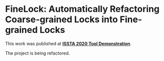 # FineLock: Automatically Refactoring Coarse-grained Locks into Fine-grained Locks

This work was published at [**ISSTA 2020 Tool Demonstration**](https://conf.researchr.org/track/issta-2020/issta-2020-tool-demonstration).

The project is being refactored.
